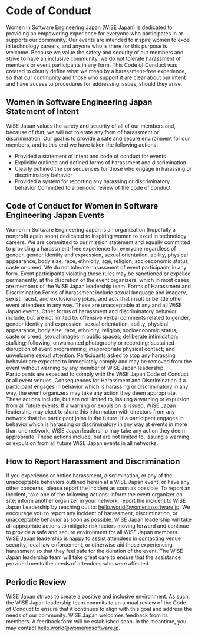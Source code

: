 # Code of Conduct
Women in Software Engineering Japan (WiSE Japan) is dedicated to providing an empowering experience for everyone who participates in or supports our community. 
Our events are intended to inspire women to excel in technology careers, and anyone who is there for this purpose is welcome. 
Because we value the safety and security of our members and strive to have an inclusive community, we do not tolerate harassment of members or event participants in any form. 
This Code of Conduct was created to clearly define what we mean by a harassment-free experience, so that our community and those who support it are clear about our intent and have access to procedures for addressing issues, should they arise.

## Women in Software Engineering Japan Statement of Intent
WiSE Japan values the safety and security of all of our members and, because of that, we will not tolerate any form of harassment or discrimination. 
Our goal is to provide a safe and secure environment for our members, and to this end we have taken the following actions: 
- Provided a statement of intent and code of conduct for events
- Explicitly outlined and defined forms of harassment and discrimination
- Clearly outlined the consequences for those who engage in harassing or discriminatory behavior
- Provided a system for reporting any harassing or discriminatory behavior Committed to a periodic review of the code of conduct

## Code of Conduct for Women in Software Engineering Japan Events
Women in Software Engineering Japan is an organization (hopefully a nonprofit again soon) dedicated to inspiring women to excel in technology careers. 
We are committed to our mission statement and equally committed to providing a harassment-free experience for everyone regardless of gender, gender identity and expression, sexual orientation, ability, physical appearance, body size, race, ethnicity, age, religion, socioeconomic status, caste or creed. 
We do not tolerate harassment of event participants in any form. 
Event participants violating these rules may be sanctioned or expelled permanently, at the discretion of the event organizers, which in most cases are members of the WiSE Japan leadership team. 
Forms of Harassment and Discrimination Forms of harassment include sexual language and imagery, sexist, racist, and exclusionary jokes, and acts that insult or belittle other event attendees in any way. 
These are unacceptable at any and all WiSE Japan events. Other forms of harassment and discriminatory behavior include, but are not limited to: offensive verbal comments related to gender, gender identity and expression, 
sexual orientation, ability, physical appearance, body size, race, ethnicity, religion, socioeconomic status, caste or creed; sexual images in public spaces; deliberate intimidation; stalking; following; unwarranted photography or 
recording; sustained disruption of event programming; inappropriate physical contact; and unwelcome sexual attention. 
Participants asked to stop any harassing behavior are expected to immediately comply and may be removed from the event without warning by any member of WiSE Japan leadership. 
Participants are expected to comply with the WiSE Japan Code of Conduct at all event venues. 
Consequences for Harassment and Discrimination If a participant engages in behavior which is harassing or discriminatory in any way, the event organizers may take any action they deem appropriate. 
These actions include, but are not limited to, issuing a warning or expulsion from all future events. 
If a warning or expulsion is issued, WiSE Japan leadership may elect to share this information with directors from any network that the participant joins in the future. 
If a participant engages in behavior which is harassing or discriminatory in any way at events in more than one network, WiSE Japan leadership may take any action they deem appropriate. 
These actions include, but are not limited to, issuing a warning or expulsion from all future WiSE Japan events in all networks.

## How to Report Harassment and Discrimination
If you experience or notice harassment, discrimination, or any of the unacceptable behaviors outlined herein at a WiSE Japan event, or have any other concerns, please report the incident as soon as possible. 
To report an incident, take one of the following actions: inform the event organizer on site; inform another organizer in your network; report the incident to WiSE Japan Leadership by reaching out to: hello.world@womeninsoftware.jp. 
We encourage you to report any incident of harassment, discrimination, or unacceptable behavior as soon as possible.
WiSE Japan leadership will take all appropriate actions to mitigate risk factors moving forward and continue to provide a safe and secure environment for all WiSE Japan members. 
WiSE Japan leadership is happy to assist attendees in contacting venue security, local law enforcement, or otherwise aid those experiencing harassment so that they feel safe for the duration of the event. 
The WiSE Japan leadership team will take great care to ensure that the assistance provided meets the needs of attendees who were affected.

## Periodic Review
WiSE Japan strives to create a positive and inclusive environment. As such, the WiSE Japan leadership team commits to an annual review of the Code of Conduct to ensure that it continues to align with this goal and address the needs of our community. 
WiSE Japan welcomes feedback from its members. A feedback form will be established soon. In the meantime, you may contact hello.world@womeninsoftware.jp.
